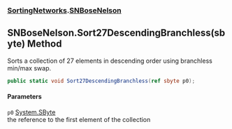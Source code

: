 ### [SortingNetworks](SortingNetworks.md 'SortingNetworks').[SNBoseNelson](SortingNetworks_SNBoseNelson.md 'SortingNetworks.SNBoseNelson')
## SNBoseNelson.Sort27DescendingBranchless(sbyte) Method
Sorts a collection of 27 elements in descending order using branchless min/max swap.  
```csharp
public static void Sort27DescendingBranchless(ref sbyte p0);
```
#### Parameters
<a name='SortingNetworks_SNBoseNelson_Sort27DescendingBranchless(sbyte)_p0'></a>
`p0` [System.SByte](https://docs.microsoft.com/en-us/dotnet/api/System.SByte 'System.SByte')  
the reference to the first element of the collection
  
